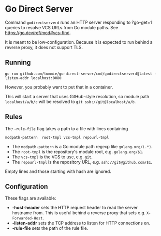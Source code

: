 # Go Direct Server

Command `godirectserverd` runs an HTTP server responding to ?go-get=1 queries to resolve VCS URLs from Go module paths.
See https://go.dev/ref/mod#vcs-find.

It is meant to be low-configuration.
Because it is expected to run behind a reverse proxy, it does not support TLS.

## Running

    go run github.com/tommie/go-direct-server/cmd/godirectserverd@latest -listen-addr localhost:8080

However, you probably want to put that in a container.

This will start a server that uses GitHub-style resolution, so module
path `localhost/a/b/c` will be resolved to `git ssh://git@localhost/a/b`.

## Rules

The `-rule-file` flag takes a path to a file with lines containing

    modpath-pattern  root-tmpl vcs-tmpl repourl-tmpl

* The `modpath-pattern` is a Go module path regexp like `golang.org/(.*)`.
* The `root-tmpl` is the repository's module root, e.g. `golang.org/$1`.
* The `vcs-tmpl` is the VCS to use, e.g. `git`.
* The `repourl-tmpl` is the repository URL, e.g. `ssh://git@github.com/$1`.

Empty lines and those starting with hash are ignored.

## Configuration

These flags are available:

* **-host-header** sets the HTTP request header to read the server hostname from.
  This is useful behind a reverse proxy that sets e.g. `X-Forwarded-Host`.
* **-listen-addr** sets the TCP address to listen for HTTP connections on.
* **-rule-file** sets the path of the rule file.
